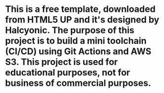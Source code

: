 # This is a free template, downloaded from HTML5 UP and it's designed by Halcyonic. The purpose of this project is to build a mini toolchain (CI/CD) using Git Actions and AWS S3. This project is used for educational purposes, not for business of commercial purposes.
